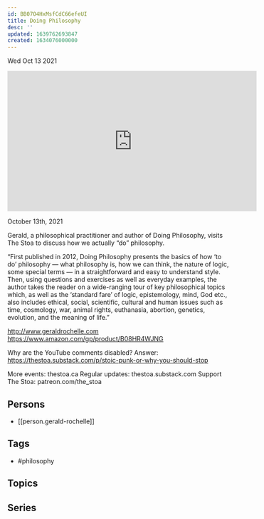 ```yaml
---
id: BB07O4HxMsfCdC66efeUI
title: Doing Philosophy
desc: ''
updated: 1639762693847
created: 1634076000000
---
```





Wed Oct 13 2021

<iframe width="560" height="315" src="https://www.youtube.com/embed/MWsN5qYgzvM" title="Doing Philosophy w/ Gerald Rochelle" frameborder="0" allow="accelerometer; autoplay; clipboard-write; encrypted-media; gyroscope; picture-in-picture" allowfullscreen ></iframe>

October 13th, 2021

Gerald, a philosophical practitioner and author of Doing Philosophy, visits The Stoa to discuss how we actually “do” philosophy.

“First published in 2012, Doing Philosophy presents the basics of how ‘to do’ philosophy — what philosophy is, how we can think, the nature of logic, some special terms — in a straightforward and easy to understand style. Then, using questions and exercises as well as everyday examples, the author takes the reader on a wide-ranging tour of key philosophical topics which, as well as the ‘standard fare’ of logic, epistemology, mind, God etc., also includes ethical, social, scientific, cultural and human issues such as time, cosmology, war, animal rights, euthanasia, abortion, genetics, evolution, and the meaning of life.”

http://www.geraldrochelle.com
https://www.amazon.com/gp/product/B08HR4WJNG

Why are the YouTube comments disabled? Answer: https://thestoa.substack.com/p/stoic-punk-or-why-you-should-stop

More events: thestoa.ca 
Regular updates: thestoa.substack.com 
Support The Stoa: patreon.com/the_stoa

## Persons

- [[person.gerald-rochelle]]

## Tags

- #philosophy

## Topics



## Series



